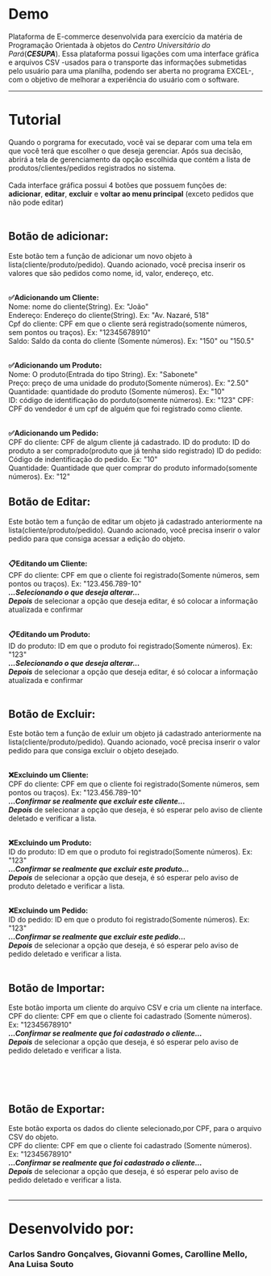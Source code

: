 # Demo
Plataforma de E-commerce desenvolvida para exercício da matéria de Programação Orientada à objetos do <i>Centro Universitário do Pará</i>(<b><i>CESUPA</i></b>). Essa plataforma possui ligações com uma interface gráfica e arquivos CSV -usados para o transporte das informações submetidas pelo usuário para uma planilha, podendo ser aberta no programa EXCEL-, com o objetivo de melhorar a experiência do usuário com o software. 
<hr>
<h1>Tutorial</h1>
Quando o porgrama for executado, você vai se deparar com uma tela em que você terá que escolher o que deseja gerenciar. Após sua decisão, abrirá a tela de gerenciamento da opção escolhida que contém a lista de produtos/clientes/pedidos registrados no sistema.
<br><br>
Cada interface gráfica possui 4 botões que possuem funções de: <b>adicionar</b>, <b>editar</b>, <b>excluir</b> e <b>voltar ao menu principal</b> (exceto pedidos que não pode editar)
<br><br>

<h2>Botão de adicionar:</h2> 
Este botão tem a função de adicionar um novo objeto à lista(cliente/produto/pedido). Quando acionado, você precisa inserir os valores que são pedidos como nome, id, valor, endereço, etc.
<br><br>

<b>✅Adicionando um Cliente:</b>
<br>
Nome: nome do cliente(String). Ex: "João"<br>
Endereço: Endereço do cliente(String). Ex: "Av. Nazaré, 518"<br>
Cpf do cliente: CPF em que o cliente será registrado(somente números, sem pontos ou traços). Ex: "12345678910"<br>
Saldo: Saldo da conta do cliente (Somente números). Ex: "150" ou "150.5"
<br>
<br>

<b>✅Adicionando um Produto:</b>
<br>
Nome: O produto(Entrada do tipo String). Ex: "Sabonete"<br>
Preço: preço de uma unidade do produto(Somente números). Ex: "2.50"<br>
Quantidade: quantidade do produto (Somente números). Ex: "10"<br>
ID: código de identificação do porduto(somente números). Ex: "123"
CPF: CPF do vendedor é um cpf de alguém que foi registrado como cliente.
<br>
<br>

<b>✅Adicionando um Pedido:</b>
<br>
CPF do cliente: CPF de algum cliente já cadastrado.
ID do produto: ID do produto a ser comprado(produto que já tenha sido registrado)
ID do pedido: Código de indentificação do pedido. Ex: "10"<br>
Quantidade: Quantidade que quer comprar do produto informado(somente números). Ex: "12"

<h2>Botão de Editar:</h2> 
Este botão tem a função de editar um objeto já cadastrado anteriormente na lista(cliente/produto/pedido). Quando acionado, você precisa inserir o valor pedido para que consiga acessar a edição do objeto.
<br><br>

<b>📋Editando um Cliente:</b>
<br>
CPF do cliente: CPF em que o cliente foi registrado(Somente números, sem pontos ou traços). Ex: "123.456.789-10"<br>
<b><i>...Selecionando o que deseja alterar...</i></b>
<br>
<b><i>Depois</i></b> de selecionar a opção que deseja editar, é só colocar a informação atualizada e confirmar
<br><br>

<b>📋Editando um Produto:</b>
<br>
ID do produto: ID em que o produto foi registrado(Somente números). Ex: "123"<br>
<b><i>...Selecionando o que deseja alterar...</i></b>
<br>
<b><i>Depois</i></b> de selecionar a opção que deseja editar, é só colocar a informação atualizada e confirmar
<br><br>

<h2>Botão de Excluir:</h2> 
Este botão tem a função de exluir um objeto já cadastrado anteriormente na lista(cliente/produto/pedido). Quando acionado, você precisa inserir o valor pedido para que consiga excluir o objeto desejado.
<br><br>

<b>❌Excluindo um Cliente:</b>
<br>
CPF do cliente: CPF em que o cliente foi registrado(Somente números, sem pontos ou traços). Ex: "123.456.789-10"<br>
<b><i>...Confirmar se realmente que excluir este cliente...</i></b>
<br>
<b><i>Depois</i></b> de selecionar a opção que deseja, é só esperar pelo aviso de cliente deletado e verificar a lista.
<br><br>

<b>❌Excluindo um Produto:</b>
<br>
ID do produto: ID em que o produto foi registrado(Somente números). Ex: "123"<br>
<b><i>...Confirmar se realmente que excluir este produto...</i></b>
<br>
<b><i>Depois</i></b> de selecionar a opção que deseja, é só esperar pelo aviso de produto deletado e verificar a lista.
<br><br>

<b>❌Excluindo um Pedido:</b>
<br>
ID do pedido: ID em que o produto foi registrado(Somente números). Ex: "123"<br>
<b><i>...Confirmar se realmente que excluir este pedido...</i></b>
<br>
<b><i>Depois</i></b> de selecionar a opção que deseja, é só esperar pelo aviso de pedido deletado e verificar a lista.
<br><br>

<h2>Botão de Importar:</h2> 
Este botão importa um cliente do arquivo CSV e cria um cliente na interface.
<br>
CPF do cliente: CPF em que o cliente foi cadastrado (Somente números). Ex: "12345678910"<br>
<b><i>...Confirmar se realmente que foi cadastrado o cliente...</i></b>
<br>
<b><i>Depois</i></b> de selecionar a opção que deseja, é só esperar pelo aviso de pedido deletado e verificar a lista.
<br><br>


<br><br>

<h2>Botão de Exportar:</h2> 
Este botão exporta os dados do cliente selecionado,por CPF, para o arquivo CSV do objeto. 
<br>
CPF do cliente: CPF em que o cliente foi cadastrado (Somente números). Ex: "12345678910"<br>
<b><i>...Confirmar se realmente que foi cadastrado o cliente...</i></b>
<br>
<b><i>Depois</i></b> de selecionar a opção que deseja, é só esperar pelo aviso de pedido deletado e verificar a lista.
<br><br>

<hr>

<h1>Desenvolvido por:</h1> <h3>Carlos Sandro Gonçalves, Giovanni Gomes, Carolline Mello, Ana Luisa Souto</h3>
